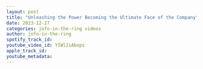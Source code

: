 ```yaml
---
layout: post
title: "Unleashing the Power Becoming the Ultimate Face of the Company"
date: 2023-12-27
categories: jofo-in-the-ring videos
author: jofo-in-the-ring
spotify_track_id: 
youtube_video_id: YIWl2iAbops
apple_track_id: 
youtube_metadata: 
---
```

